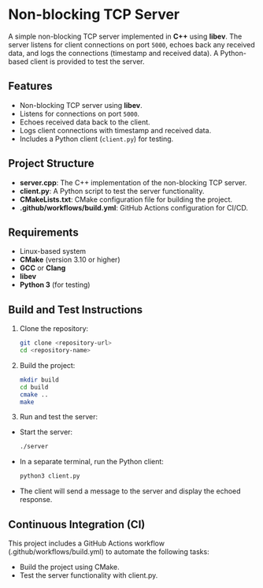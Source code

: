 # Non-blocking TCP Server

A simple non-blocking TCP server implemented in **C++** using **libev**. The server listens for client connections on port `5000`, echoes back any received data, and logs the connections (timestamp and received data). A Python-based client is provided to test the server.

## Features

- Non-blocking TCP server using **libev**.
- Listens for connections on port `5000`.
- Echoes received data back to the client.
- Logs client connections with timestamp and received data.
- Includes a Python client (`client.py`) for testing.

## Project Structure

- **server.cpp**: The C++ implementation of the non-blocking TCP server.
- **client.py**: A Python script to test the server functionality.
- **CMakeLists.txt**: CMake configuration file for building the project.
- **.github/workflows/build.yml**: GitHub Actions configuration for CI/CD.

## Requirements

- Linux-based system
- **CMake** (version 3.10 or higher)
- **GCC** or **Clang**
- **libev**
- **Python 3** (for testing)

## Build and Test Instructions

1) Clone the repository:
   ```bash
   git clone <repository-url>
   cd <repository-name>

2) Build the project:
   ```bash
   mkdir build
   cd build
   cmake ..
   make

4) Run and test the server:
- Start the server:
   ```bash
   ./server
- In a separate terminal, run the Python client:
   ```bash
   python3 client.py
- The client will send a message to the server and display the echoed response.

## Continuous Integration (CI)

This project includes a GitHub Actions workflow (.github/workflows/build.yml) to automate the following tasks:

- Build the project using CMake.
- Test the server functionality with client.py.
